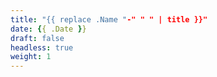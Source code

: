 ```yaml
---
title: "{{ replace .Name "-" " " | title }}"
date: {{ .Date }}
draft: false
headless: true
weight: 1
---
```


